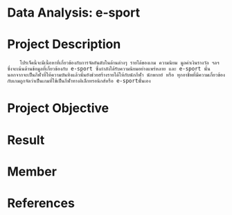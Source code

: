 # Data Analysis: e-sport
# Project Description
        โปรเจ็คนี้จะมีเนื้อหาที่เกี่ยวข้องกับการจัดอันดับในด้านต่างๆ รายได้ของเกม ความนิยม มูลค่าเงินรางวัล ฯลฯ ซึ่งจะเน้นด้านข้อมูลที่เกี่ยวข้องกับ e-sport ซึ่งกำลังได้รับความนิยมอย่างแพร่หลาย และ e-sport นั้นนอกจากจะเป็นกีฬาที่ให้ความบันทิงแล้วนั้นยังช่วยสร้างรายได้ให้กับนักกีฬา นักพากย์ หรือ ทุกอาชีพที่มีความเกี่ยวข้องกับเกมถูกจัดว่าเป็นเกมที่ใช้เป็นกีฬาทางอิเล็กทรอนิกส์หรือ e-sportนัั้นเอง
# Project Objective
# Result
# Member
# References
